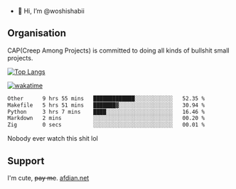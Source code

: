 - 👋 Hi, I’m @woshishabii

## Organisation

CAP(Creep Among Projects) is committed to doing all kinds of bullshit small projects.

[![Top Langs](https://github-readme-stats.vercel.app/api/top-langs/?username=woshishabii&layout=compact)](https://github.com/anuraghazra/github-readme-stats)

[![wakatime](https://wakatime.com/badge/user/34d02784-acc1-4a16-82d7-33fdb53c4ed6.svg)](https://wakatime.com/@34d02784-acc1-4a16-82d7-33fdb53c4ed6)


<!--START_SECTION:waka-->

```txt
Other      9 hrs 55 mins   █████████████░░░░░░░░░░░░   52.35 %
Makefile   5 hrs 51 mins   ███████▓░░░░░░░░░░░░░░░░░   30.94 %
Python     3 hrs 7 mins    ████░░░░░░░░░░░░░░░░░░░░░   16.46 %
Markdown   2 mins          ░░░░░░░░░░░░░░░░░░░░░░░░░   00.20 %
Zig        0 secs          ░░░░░░░░░░░░░░░░░░░░░░░░░   00.01 %
```

<!--END_SECTION:waka-->

Nobody ever watch this shit lol

## Support
I'm cute, ~~pay me~~.
[afdian.net](https://afdian.com/a/woshishabi)

<!---
woshishabii/woshishabii is a ✨ special ✨ repository because its `README.md` (this file) appears on your GitHub profile.
You can click the Preview link to take a look at your changes.
--->
